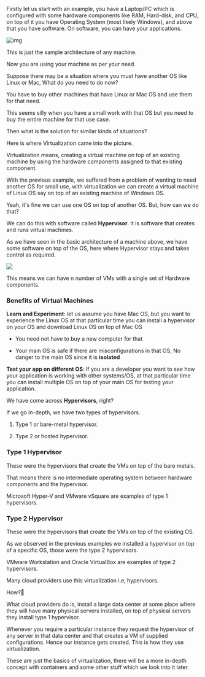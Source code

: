 Firstly let us start with an example, you have a Laptop/PC which is configured with some hardware components like RAM, Hard-disk, and CPU, on top of it you have Operating System (most likely Windows), and above that you have software. On software, you can have your applications.

![img](https://cdn.hashnode.com/res/hashnode/image/upload/v1674109262631/b2cc0434-55b7-4755-9885-f9905289874e.png)

This is just the sample architecture of any machine.

Now you are using your machine as per your need.

Suppose there may be a situation where you must have another OS like Linux or Mac, What do you need to do now?

You have to buy other machines that have Linux or Mac OS and use them for that need.

This seems silly when you have a small work with that OS but you need to buy the entire machine for that use case.

Then what is the solution for similar kinds of situations?

Here is where Virtualization came into the picture.

Virtualization means, creating a virtual machine on top of an existing machine by using the hardware components assigned to that existing component.

With the previous example, we suffered from a problem of wanting to need another OS for small use, with virtualization we can create a virtual machine of Linux OS say on top of an existing machine of Windows OS.

Yeah, it's fine we can use one OS on top of another OS. But, how can we do that?

We can do this with software called **Hypervisor**. It is software that creates and runs virtual machines.

As we have seen in the basic architecture of a machine above, we have some software on top of the OS, here where Hypervisor stays and takes control as required.

![](https://cdn.hashnode.com/res/hashnode/image/upload/v1674109272715/9f1797ad-75da-4992-9b13-44d23477b1b9.png)

This means we can have n number of VMs with a single set of Hardware components.

### Benefits of Virtual Machines

**Learn and Experiment**: let us assume you have Mac OS, but you want to experience the Linux OS at that particular time you can install a hypervisor on your OS and download Linux OS on top of Mac OS

* You need not have to buy a new computer for that
    
* Your main OS is safe if there are misconfigurations in that OS, No danger to the main OS since it is **isolated**
    

**Test your app on different OS**: If you are a developer you want to see how your application is working with other systems/OS, at that particular time you can install multiple OS on top of your main OS for testing your application.

We have come across **Hypervisors**, right?

If we go in-depth, we have two types of hypervisors.

1. Type 1 or bare-metal hypervisor.
    
2. Type 2 or hosted hypervisor.
    

### Type 1 Hypervisor

These were the hypervisors that create the VMs on top of the bare metals.

That means there is no intermediate operating system between hardware components and the hypervisor.

Microsoft Hyper-V and VMware vSquare are examples of type 1 hypervisors.

### Type 2 Hypervisor

These were the hypervisors that create the VMs on top of the existing OS.

As we observed in the previous examples we installed a hypervisor on top of a specific OS, those were the type 2 hypervisors.

VMware Workstation and Oracle VirtualBox are examples of type 2 hypervisors.

Many cloud providers use this virtualization i.e, hypervisors.

How?🤔

What cloud providers do is, install a large data center at some place where they will have many physical servers installed, on top of physical servers they install type 1 hypervisor.

Whenever you require a particular instance they request the hypervisor of any server in that data center and that creates a VM of supplied configurations. Hence our instance gets created. This is how they use virtualization.

These are just the basics of virtualization, there will be a more in-depth concept with containers and some other stuff which we look into it later.
